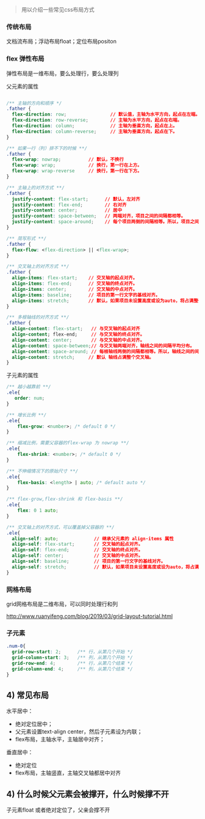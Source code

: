 
> 用以介绍一些常见css布局方式

### 传统布局
文档流布局；浮动布局float；定位布局positon

### flex 弹性布局
弹性布局是一维布局，要么处理行，要么处理列

父元素的属性
```css

/** 主轴的方向和顺序 */
.father {
  flex-direction: row;                // 默认值，主轴为水平方向，起点在左端。
  flex-direction: row-reverse;        // 主轴为水平方向，起点在右端。
  flex-direction: column;             // 主轴为垂直方向，起点在上。
  flex-direction: column-reverse;     // 主轴为垂直方向，起点在下。
}

/** 如果一行（列）排不下的时候 **/
.father {
  flex-wrap: nowrap;          // 默认，不换行
  flex-wrap: wrap;            // 换行，第一行在上方。
  flex-wrap: wrap-reverse     // 换行，第一行在下方。
}

/** 主轴上的对齐方式 **/
.father {
  justify-content: flex-start;      // 默认，左对齐
  justify-content: flex-end;        // 右对齐
  justify-content: center;          // 居中
  justify-content: space-between;   // 两端对齐，项目之间的间隔都相等。
  justify-content: space-around;    // 每个项目两侧的间隔相等。所以，项目之间的间隔比项目与边框的间隔大一倍。
}

/** 简写形式 **/
.father {
  flex-flow: <flex-direction> || <flex-wrap>;
}

/** 交叉轴上的对齐方式 **/
.father {
  align-items: flex-start;    // 交叉轴的起点对齐。
  align-items: flex-end;      // 交叉轴的终点对齐。
  align-items: center;        // 交叉轴的中点对齐。
  align-items: baseline;      // 项目的第一行文字的基线对齐。
  align-items: stretch;       // 默认，如果项目未设置高度或设为auto，将占满整个容器的高度。
}

/** 多根轴线的对齐方式 **/
.father {
  align-content: flex-start;   // 与交叉轴的起点对齐
  align-content; flex-end;     // 与交叉轴的终点对齐。
  align-content: center;       // 与交叉轴的中点对齐。
  align-content: space-between;// 与交叉轴两端对齐，轴线之间的间隔平均分布。
  align-content: space-around; // 每根轴线两侧的间隔都相等。所以，轴线之间的间隔比轴线与边框的间隔大一倍。
  align-content: stretch;     // 默认 轴线占满整个交叉轴。
}
```

子元素的属性
```css
/** 越小越靠前 **/
.ele{
   order: num;
}

/** 增长比例 **/
.ele{
    flex-grow: <number>; /* default 0 */
}

/** 缩减比例，需要父容器的flex-wrap 为 nowrap **/
.ele{
    flex-shrink: <number>; /* default 0 */
}

/** 不伸缩情况下的原始尺寸 **/
.ele{
    flex-basis: <length> | auto; /* default auto */
}

/** flex-grow,flex-shrink 和 flex-basis **/
.ele{
    flex: 0 1 auto;
}

/** 交叉轴上的对齐方式，可以覆盖掉父容器的 **/
.ele{
  align-self: auto;             // 继承父元素的 align-items 属性
  align-self: flex-start;       // 交叉轴的起点对齐。
  align-self: flex-end;         // 交叉轴的终点对齐。
  align-self: center;           // 交叉轴的中点对齐。
  align-self: baseline;         // 项目的第一行文字的基线对齐。
  align-self: stretch;          // 默认，如果项目未设置高度或设为auto，将占满整个容器的高度。
}

```


### 网格布局
grid网格布局是二维布局，可以同时处理行和列

http://www.ruanyifeng.com/blog/2019/03/grid-layout-tutorial.html

### 子元素
```css
.num-0{
  grid-row-start: 2;      /** 行，从第几个开始 */
  grid-column-start: 3;   /** 列，从第几个开始 */
  grid-row-end: 4;        /** 行，从第几个结束 */
  grid-column-end: 4;     /** 列，从第几个结束 */
}
```

## 4) 常见布局

水平居中：
- 绝对定位居中；
- 父元素设置text-align center，然后子元素设为内联；
- flex布局，主轴水平，主轴居中对齐；

垂直居中：
- 绝对定位
- flex布局，主轴竖直，主轴交叉轴都居中对齐




## 4) 什么时候父元素会被撑开，什么时候撑不开
子元素float 或者绝对定位了，父亲会撑不开
